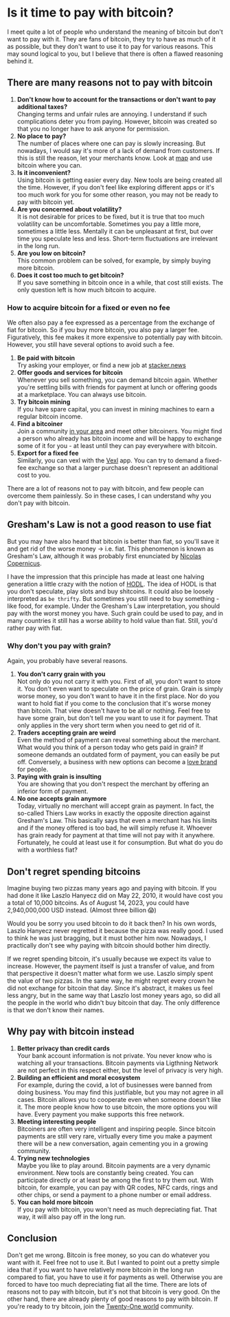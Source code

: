 # Is it time to pay with bitcoin?

I meet quite a lot of people who understand the meaning of bitcoin but don't want to pay with it. They are fans of bitcoin, they try to have as much of it as possible, but they don't want to use it to pay for various reasons. This may sound logical to you, but I believe that there is often a flawed reasoning behind it.

## There are many reasons not to pay with bitcoin

1. **Don't know how to account for the transactions or don't want to pay additional taxes?**  
Changing terms and unfair rules are annoying. I understand if such complications deter you from paying. However, bitcoin was created so that you no longer have to ask anyone for permission.
2. **No place to pay?**  
The number of places where one can pay is slowly increasing. But nowadays, I would say it's more of a lack of demand from customers. If this is still the reason, let your merchants know. Look at [map](https://btcmap.org/map) and use bitcoin where you can.
3. **Is it inconvenient?**  
Using bitcoin is getting easier every day. New tools are being created all the time. However, if you don't feel like exploring different apps or it's too much work for you for some other reason, you may not be ready to pay with bitcoin yet.
4. **Are you concerned about volatility?**  
It is not desirable for prices to be fixed, but it is true that too much volatility can be uncomfortable. Sometimes you pay a little more, sometimes a little less. Mentally it can be unpleasant at first, but over time you speculate less and less. Short-term fluctuations are irrelevant in the long run.
5. **Are you low on bitcoin?**  
This common problem can be solved, for example, by simply buying more bitcoin.
6. **Does it cost too much to get bitcoin?**  
If you save something in bitcoin once in a while, that cost still exists. The only question left is how much bitcoin to acquire.

### How to acquire bitcoin for a fixed or even no fee

We often also pay a fee expressed as a percentage from the exchange of fiat for bitcoin. So if you buy more bitcoin, you also pay a larger fee. Figuratively, this fee makes it more expensive to potentially pay with bitcoin. However, you still have several options to avoid such a fee.

1. **Be paid with bitcoin**  
Try asking your employer, or find a new job at [stacker.news](https://stacker.news/~jobs/r/hynek)
2. **Offer goods and services for bitcoin**  
Whenever you sell something, you can demand bitcoin again. Whether you're settling bills with friends for payment at lunch or offering goods at a marketplace. You can always use bitcoin.
3. **Try bitcoin mining**  
If you have spare capital, you can invest in mining machines to earn a regular bitcoin income.
4. **Find a bitcoiner**  
Join a community [in your area](https://twentyone.world/) and meet other bitcoiners. You might find a person who already has bitcoin income and will be happy to exchange some of it for you - at least until they can pay everywhere with bitcoin.
5. **Export for a fixed fee**  
Similarly, you can vexl with the [Vexl](https://vexl.it/) app. You can try to demand a fixed-fee exchange so that a larger purchase doesn't represent an additional cost to you. 

There are a lot of reasons not to pay with bitcoin, and few people can overcome them painlessly. So in these cases, I can understand why you don't pay with bitcoin. 

## Gresham's Law is not a good reason to use fiat

But you may have also heard that bitcoin is better than fiat, so you'll save it and get rid of the worse money → i.e. fiat. This phenomenon is known as Gresham's Law, although it was probably first enunciated by [Nicolas Copernicus](https://stacker.news/items/219030/r/hynek). 

I have the impression that this principle has made at least one halving generation a little crazy with the notion of [HODL](https://knowyourmeme.com/photos/1325563-hodl). The idea of HODL is that you don't speculate, play slots and buy shitcoins. It could also be loosely interpreted as `be thrifty`. But sometimes you still need to buy something - like food, for example. Under the Gresham's Law interpretation, you should pay with the worst money you have. Such grain could be used to pay, and in many countries it still has a worse ability to hold value than fiat. Still, you'd rather pay with fiat.

### Why don't you pay with grain?

Again, you probably have several reasons.

1. **You don't carry grain with you**  
Not only do you not carry it with you. First of all, you don't want to store it. You don't even want to speculate on the price of grain. Grain is simply worse money, so you don't want to have it in the first place. Nor do you want to hold fiat if you come to the conclusion that it's worse money than bitcoin. 
That view doesn't have to be all or nothing. Feel free to have some grain, but don't tell me you want to use it for payment. That only applies in the very short term when you need to get rid of it.
2. **Traders accepting grain are weird**  
Even the method of payment can reveal something about the merchant. What would you think of a person today who gets paid in grain? If someone demands an outdated form of payment, you can easily be put off. Conversely, a business with new options can become a [love brand](https://juraj.bednar.io/en/blog-en/2022/11/04/become-a-bitcoin-%e2%9d%a4%ef%b8%8f-brand-why-accept-bitcoin/) for people.
3. **Paying with grain is insulting**  
You are showing that you don't respect the merchant by offering an inferior form of payment.  
4. **No one accepts grain anymore**  
Today, virtually no merchant will accept grain as payment. In fact, the so-called Thiers Law works in exactly the opposite direction against Gresham's Law. This basically says that even a merchant has his limits and if the money offered is too bad, he will simply refuse it. Whoever has grain ready for payment at that time will not pay with it anywhere. Fortunately, he could at least use it for consumption. But what do you do with a worthless fiat?

## Don't regret spending bitcoins

Imagine buying two pizzas many years ago and paying with bitcoin. If you had done it like Laszlo Hanyecz did on May 22, 2010, it would have cost you a total of 10,000 bitcoins. As of August 14, 2023, you could have 2,940,000,000 USD instead. (Almost three billion 😱)

Would you be sorry you used bitcoin to do it back then? In his own words, Laszlo Hanyecz never regretted it because the pizza was really good. I used to think he was just bragging, but it must bother him now. Nowadays, I practically don't see why paying with bitcoin should bother him directly.

If we regret spending bitcoin, it's usually because we expect its value to increase. However, the payment itself is just a transfer of value, and from that perspective it doesn't matter what form we use. Laszlo simply spent the value of two pizzas. In the same way, he might regret every crown he did not exchange for bitcoin that day. Since it's abstract, it makes us feel less angry, but in the same way that Laszlo lost money years ago, so did all the people in the world who didn't buy bitcoin that day. The only difference is that we don't know their names.

## Why pay with bitcoin instead

1. **Better privacy than credit cards**  
Your bank account information is not private. You never know who is watching all your transactions. Bitcoin payments via Ligthning Network are not perfect in this respect either, but the level of privacy is very high.
2. **Building an efficient and moral ecosystem**  
For example, during the covid, a lot of businesses were banned from doing business. You may find this justifiable, but you may not agree in all cases. Bitcoin allows you to cooperate even when someone doesn't like it. The more people know how to use bitcoin, the more options you will have. Every payment you make supports this free network.
3. **Meeting interesting people**  
Bitcoiners are often very intelligent and inspiring people. Since bitcoin payments are still very rare, virtually every time you make a payment there will be a new conversation, again cementing you in a growing community.
4. **Trying new technologies**  
Maybe you like to play around. Bitcoin payments are a very dynamic environment. New tools are constantly being created. You can participate directly or at least be among the first to try them out. With bitcoin, for example, you can pay with QR codes, NFC cards, rings and other chips, or send a payment to a phone number or email address.
5. **You can hold more bitcoin**  
If you pay with bitcoin, you won't need as much depreciating fiat. That way, it will also pay off in the long run.

## Conclusion

Don't get me wrong. Bitcoin is free money, so you can do whatever you want with it. Feel free not to use it. But I wanted to point out a pretty simple idea that if you want to have relatively more bitcoin in the long run compared to fiat, you have to use it for payments as well. Otherwise you are forced to have too much depreciating fiat all the time. There are lots of reasons not to pay with bitcoin, but it's not that bitcoin is very good. On the other hand, there are already plenty of good reasons to pay with bitcoin. If you're ready to try bitcoin, join the [Twenty-One world](https://twentyone.world/) community.
